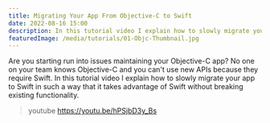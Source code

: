 ```yaml
---
title: Migrating Your App From Objective-C to Swift
date: 2022-08-16 15:00
description: In this tutorial video I explain how to slowly migrate your app to Swift in such a way that it takes advantage of Swift without breaking existing functionality.
featuredImage: /media/tutorials/01-Objc-Thumbnail.jpg
---
```


Are you starting run into issues maintaining your Objective-C app? No one on  your team knows Objective-C and you can't use new APIs because they require Swift. 
In this tutorial video I explain how to slowly migrate your app to Swift in such a way that it takes advantage of Swift without breaking existing functionality.

> youtube https://youtu.be/hPSjbD3y_Bs
